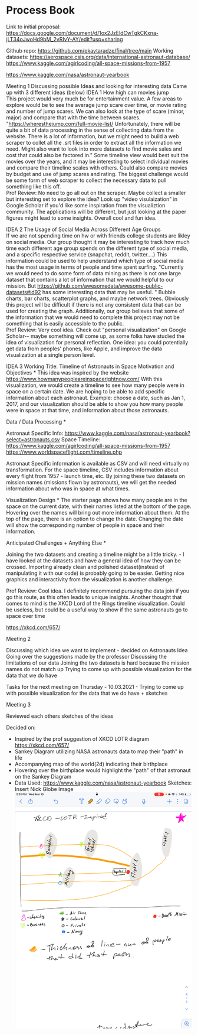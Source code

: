 # Process Book

Link to initial proposal: https://docs.google.com/document/d/1ox2JzEldCwTgkCKxna-jLT34oJwoHd9bM_2vRIvY-AY/edit?usp=sharing

Github repo: https://github.com/ekavtaradze/final/tree/main
Working datasets:
https://aerospace.csis.org/data/international-astronaut-database/
https://www.kaggle.com/agirlcoding/all-space-missions-from-1957

https://www.kaggle.com/nasa/astronaut-yearbook


Meeting 1
Discussing possible Ideas and looking for interesting data
Came up with 3 different ideas (below)
IDEA 1
How high can movies jump    
This project would very much be for entertainment value. A few areas to explore would be to see the average jump scare over time, or movie rating and number of jump scares. We can also look at the type of scare (minor, major) and compare that with the time between scares.    "https://wheresthejump.com/full-movie-list/
Unfortunately, there will be quite a bit of data processing in the sense of collecting data from the website. There is a lot of information, but we might need to build a web scraper to collet all the .srt files in order to extract all the information we need. Might also want to look into more datasets to find movie sales and cost that could also be factored in."    Some timeline view would best suit the movies over the years, and it may be interesting to select individual movies and compare their timeline scales with others. Could also compare movies by budget and use of jump scares and rating.    The biggest challenge would be some form of web scraper to collect the necessary data to pull something like this off.    
Prof Review:  No need to go all out on the scraper. Maybe collect a smaller but interesting set to explore the idea? Look up "video visulaization" in Google Scholar if you'd like some inspiration from the visualiztion community. The applications will be different, but just looking at the paper figures might lead to some insights. Overall cool and fun idea.

IDEA 2
The Usage of Social Media Across Different Age Groups    
If we are not spending time on hw or with friends college students are likley on social media. Our group thought it may be interesting to track how much time each different age group spends on the different type of social media, and a specific respective service (snapchat, reddit, twitter....) This information could be used to help understand which type of social media has the most usage in terms of people and time spent surfing.     "Currently we would need to do some form of data mining as there is not one large dataset that contains a lot of information that we would helpful to our mission.
But https://github.com/awesomedata/awesome-public-datasets#id92 has some interesting data that may be useful. "    Bubble charts, bar charts, scatterplot graphs, and maybe network trees.     Obviously this project will be difficult if there is not any consistent data that can be used for creating the graph. Additionally, our group believes that some of the information that we would need to complete this project may not be something that is easily accessible to the public.     
Prof Review: Very cool idea. Check out "personal visualization" on Google Scholar-- maybe something will come up, as some folks have studied the idea of visualization for personal reflection. One idea: you could potentially get data from peoples' phones, like Apple, and improve the data visualization at a single person level.

IDEA 3
Working Title: Timeline of Astronauts in Space
Motivation and Objectives *
This idea was inspired by the website https://www.howmanypeopleareinspacerightnow.com/
With this visualization, we would create a timeline to see how many people were in space on a certain date. We are hoping to be able to add specific information about each astronaut.
Example: choose a date, such as Jan 1, 2017, and our visualization should be able to show you how many people were in space at that time, and information about those astronauts.

Data / Data Processing *

Astronaut Specific Info: https://www.kaggle.com/nasa/astronaut-yearbook?select=astronauts.csv
Space Timeline:
https://www.kaggle.com/agirlcoding/all-space-missions-from-1957
https://www.worldspaceflight.com/timeline.php

Astronaut Specific information is available as CSV and will need virtually no transformation.
For the space timeline, CSV includes information about every flight from 1957 - launch time, etc. By joining these two datasets on mission names (missions flown by astronauts), we will get the needed information about who was in space at what times.

Visualization Design *
The starter page shows how many people are in the space on the current date, with their names listed at the bottom of the page. Hovering over the names will bring out more information about them.
At the top of the page, there is an option to change the date. Changing the date will show the corresponding number of people in space and their information.

Anticipated Challenges + Anything Else *

Joining the two datasets and creating a timeline might be a little tricky. - I have looked at the datasets and have a general idea of how they can be crossed. Importing already clean and polished dataset(instead of manipulating it with our code) is probably going to be easier.
Getting nice graphics and interactivity from the visualization is another challenge.

Prof Review:  Cool idea. I definitely recommend pursuing the data join if you go this route, as this often leads to unique insights. Another thought that comes to mind is the XKCD Lord of the Rings timeline visualization. Could be useless, but could be a useful way to show if the same astronauts go to space over time

https://xkcd.com/657/


Meeting 2

Discussing which idea we want to implement - decided on Astronauts Idea
Going over the suggestions made by the professor
Discussing the limitations of our data
Joining the two datasets is hard because the mission names do not match up
Trying to come up with possible visualization for the data that we do have

Tasks for the next meeting on Thursday - 10.03.2021 - Trying to come up with possible visualization for the data that we do have + sketches

Meeting 3

Reviewed each others sketches of the ideas

Decided on:
  - Inspired by the prof suggestion of XKCD LOTR diagram https://xkcd.com/657/
  - Sankey Diagram utilizing NASA astronauts data to map their "path" in life
  - Accompanying map of the world(2d) indicating their birthplace
  - Hovering over the birthplace would highlight the "path" of that astronaut on the Sankey Diagram
  - Data Used: https://www.kaggle.com/nasa/astronaut-yearbook
  Sketches:
   Insert Nick Globe Image
  ![Sankey](/brainStormIdeas/IMG_0043.PNG)


